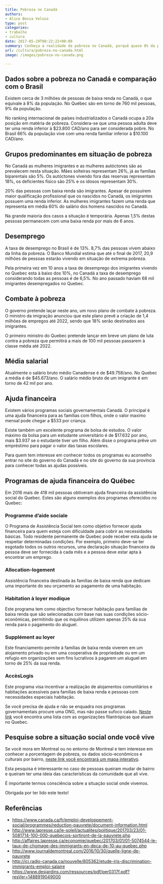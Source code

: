 ```yaml
---
title: Pobreza no Canadá
authors:
- Alice Bessa Veloso
type: post
categories:
- trabalho
- cultura
date: 2017-05-29T00:22:22+00:00
summary: Conheça a realidade da pobreza no Canadá, porquê quase 8% da população é de baixa renda e o que o Governo tem feito para mudar essa realidade.
url: /cultura/pobreza-no-canada.html
image: /images/pobreza-no-canada.png

---
```

## Dados sobre a pobreza no Canadá e comparação com o Brasil

Existem cerca de 3 milhões de pessoas de baixa renda no Canadá, o que equivale à 8% da população. No Québec são em torno de 760 mil pessoas, 9% da população.

No ranking internacional de países industrializados o Canadá ocupa a 20a posição em matéria de pobreza. Considera-se que uma pessoa adulta deve ter uma renda inferior à $23.800 CAD/ano para ser considerada pobre. No Brasil 66% da população vive com uma renda familiar inferior à $10.100 CAD/ano.

## Grupos predominantes em situação de pobreza

No Canadá as mulheres imigrantes e as mulheres autóctones são as prevalecem nesta situação. Mães solteiras representam 26%, já as famílias biparentais são 5%. Os autóctones vivendo fora das reservas representam 18%, os deficientes físico são 25% e os idosos representam 30%.

20% das pessoas com baixa renda são imigrantes. Apesar de possuírem maior qualificação profissional que os nascidos no Canadá, os imigrantes possuem uma renda inferior. As mulheres imigrantes fazem uma renda que representa em média 60% do salário dos homens nascidos no Canadá.

Na grande maioria dos casos a situação é temporária. Apenas 1,5% destas pessoas permanecem com uma baixa renda por mais de 6 anos.

## Desemprego

A taxa de desemprego no Brasil é de 13%. 8,7% das pessoas vivem abaixo da linha da pobreza. O Banco Mundial estima que até o final de 2017, 20,9 milhões de pessoas estarão vivendo em situação de extrema pobreza.

Pela primeira vez em 10 anos a taxa de desemprego dos imigrantes vivendo no Quebec esta à baixo dos 10%, no Canadá a taxa de desemprego considerando todas as pessoas é de 6,5%. No ano passado haviam 68 mil imigrantes desempregados no Quebec.

## Combate à pobreza

O governo pretende laçar neste ano, um novo plano de combate à pobreza. O ministro da imigração anunciou que este plano prevê a criação de 1,4 milhões de empregos até 2022, sendo que 18% serão destinados aos imigrantes.

O primeiro ministro do Quebec pretende lançar em breve um plano de luta contra a pobreza que permitirá a mais de 100 mil pessoas passarem à classe média até 2022.

## Média salarial

Atualmente o salário bruto médio Canadense é de $49.758/ano. No Quebec a média é de $45.673/ano. O salário médio bruto de um imigrante é em torno de 42 mil por ano.

## Ajuda financeira

Existem vários programas sociais governamentais Canadá. O principal é uma ajuda financeira para as famílias com filhos, onde o valor maximo mensal pode chegar a $533 por criança.

Existe também um excelente programa de bolsa de estudos. O valor máximo da bolsa para um estudante universitário é de $17.632 por ano, mais $3.937 se o estudante tiver um filho. Além disse o programa prêve um empréstimo para pagar o valor das taxas escolares.

Para quem tem interesse em conhecer todos os programas eu aconselho entrar no site do governo do Canadá e no site do governo da sua província para conhecer todas as ajudas possíveis.

## Programas de ajuda financeira do Québec

Em 2016 mais de 418 mil pessoas obtiveram ajuda financeira da assistência social do Quebec. Estes são alguns exemplos dos programas oferecidos no Quebec:

### Programme d&#8217;aide sociale

O Programa de Assistência Social tem como objetivo fornecer ajuda financeira para quem esteja com dificuldade para cobrir as necessidades básicas. Todo residente permanente de Quebec pode receber esta ajuda se respeitar determinadas condições. Por exemplo, primeiro deve-se ter esgotado todos os outros recursos, uma declaração situação financeira da pessoa deve ser fornecida à cada mês e a pessoa deve estar apta à encontrar um emprego.

### Allocation-logement

Assistência financeira destinada às famílias de baixa renda que dedicam uma importante do seu orçamento ao pagamento de uma habitação.

### Habitation à loyer modique

Este programa tem como objectivo fornecer habitação para famílias de baixa renda que são selecionadas com base nas suas condições sócio-econômicas, permitindo que os inquilinos utilizem apenas 25% da sua renda para o pagamento do aluguel.

### Supplément au loyer

Este financiamento permite à famílias de baixa renda viverem em um alojamento privado ou em uma cooperativa de propriedade ou em um refugio em organizações sem fins lucrativos à pagarem um aluguel em torno de 25% da sua renda.

### AccèsLogis

Este programa visa incentivar a realização de alojamentos comunitários e habitações acessíveis para famílias de baixa renda e pessoas com necessidades especiais habitação.

Se você precisa de ajuda e não se enquadra nos programas governamentais procure uma ONG, mas não passe sufoco calado. <a href="https://philanthropie.wordpress.com/repertoire-osbl-au-quebec/" target="_blank" rel="noopener noreferrer">Neste link</a> você encontra uma lista com as organizações filantrópicas que atuam no Quebec.

## Pesquise sobre a situação social onde você vive

Se você mora em Montreal ou no entorno de Montreal e tem interesse em conhecer a porcentagem de pobreza, os dados sócio-econômicos e culturais por bairro, <a href="http://www.centraide-mtl.org/fr/communautes-desservies/" target="_blank" rel="noopener noreferrer">neste link você encontrará um mapa interativo</a>.

Esta pesquisa é interessante no caso de pessoas queiram mudar de bairro e queiram ter uma ideia das características da comunidade que ali vive.

É importante termos consciência sobre a situação social onde vivemos.

Obrigada por ter lido este texto!

## Referências

  * <a href="https://www.canada.ca/fr/emploi-developpement-social/programmes/reduction-pauvrete/document-information.html" target="_blank" rel="noopener noreferrer">https://www.canada.ca/fr/emploi-developpement-social/programmes/reduction-pauvrete/document-information.html</a>
  * <a href="http://www.lapresse.ca/le-soleil/actualites/politique/201703/23/01-5081714-100-000-quebecois-sortiront-de-la-pauvrete.php" target="_blank" rel="noopener noreferrer">http://www.lapresse.ca/le-soleil/actualites/politique/201703/23/01-5081714-100-000-quebecois-sortiront-de-la-pauvrete.php</a>
  * <a href="http://affaires.lapresse.ca/economie/quebec/201703/01/01-5074544-le-taux-de-chomage-des-immigrants-en-deca-de-10-au-quebec.php" target="_blank" rel="noopener noreferrer">http://affaires.lapresse.ca/economie/quebec/201703/01/01-5074544-le-taux-de-chomage-des-immigrants-en-deca-de-10-au-quebec.php</a>
  * <a href="http://www.journaldemontreal.com/2016/10/30/quelle-ligne-de-pauvrete" target="_blank" rel="noopener noreferrer">http://www.journaldemontreal.com/2016/10/30/quelle-ligne-de-pauvrete</a>
  * <a href="http://ici.radio-canada.ca/nouvelle/805362/etude-iris-discrimination-immigrants-emploi-salaire" target="_blank" rel="noopener noreferrer">http://ici.radio-canada.ca/nouvelle/805362/etude-iris-discrimination-immigrants-emploi-salaire</a>
  * <a href="https://www.desjardins.com/ressources/pdf/per0317f.pdf?resVer=1488919049000" target="_blank" rel="noopener noreferrer">https://www.desjardins.com/ressources/pdf/per0317f.pdf?resVer=1488919049000</a>